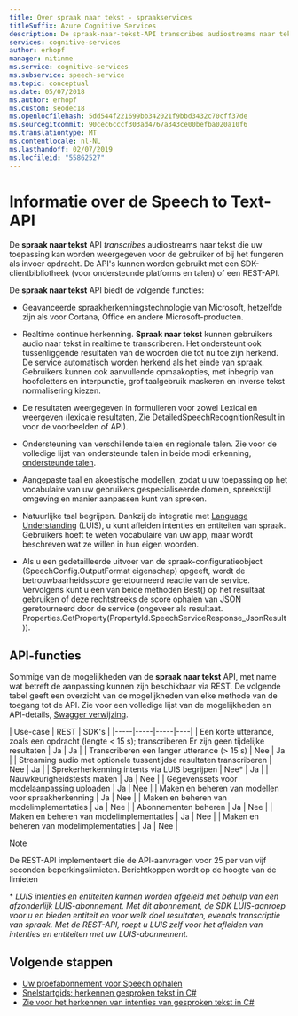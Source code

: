 ```yaml
---
title: Over spraak naar tekst - spraakservices
titleSuffix: Azure Cognitive Services
description: De spraak-naar-tekst-API transcribes audiostreams naar tekst die uw app kunt weergeven of erop als invoer. De service is beschikbaar via de SDK en een RESTful-eindpunt.
services: cognitive-services
author: erhopf
manager: nitinme
ms.service: cognitive-services
ms.subservice: speech-service
ms.topic: conceptual
ms.date: 05/07/2018
ms.author: erhopf
ms.custom: seodec18
ms.openlocfilehash: 5dd544f221699bb342021f9bbd3432c70cff37de
ms.sourcegitcommit: 90cec6cccf303ad4767a343ce00befba020a10f6
ms.translationtype: MT
ms.contentlocale: nl-NL
ms.lasthandoff: 02/07/2019
ms.locfileid: "55862527"
---
```

# <a name="about-the-speech-to-text-api"></a>Informatie over de Speech to Text-API

De **spraak naar tekst** API *transcribes* audiostreams naar tekst die uw toepassing kan worden weergegeven voor de gebruiker of bij het fungeren als invoer opdracht. De API's kunnen worden gebruikt met een SDK-clientbibliotheek (voor ondersteunde platforms en talen) of een REST-API.

De **spraak naar tekst** API biedt de volgende functies:

- Geavanceerde spraakherkenningstechnologie van Microsoft, hetzelfde zijn als voor Cortana, Office en andere Microsoft-producten.

- Realtime continue herkenning. **Spraak naar tekst** kunnen gebruikers audio naar tekst in realtime te transcriberen. Het ondersteunt ook tussenliggende resultaten van de woorden die tot nu toe zijn herkend. De service automatisch worden herkend als het einde van spraak. Gebruikers kunnen ook aanvullende opmaakopties, met inbegrip van hoofdletters en interpunctie, grof taalgebruik maskeren en inverse tekst normalisering kiezen.

- De resultaten weergegeven in formulieren voor zowel Lexical en weergeven (lexicale resultaten, Zie DetailedSpeechRecognitionResult in voor de voorbeelden of API).

- Ondersteuning van verschillende talen en regionale talen. Zie voor de volledige lijst van ondersteunde talen in beide modi erkenning, [ondersteunde talen](language-support.md#speech-to-text).

- Aangepaste taal en akoestische modellen, zodat u uw toepassing op het vocabulaire van uw gebruikers gespecialiseerde domein, spreekstijl omgeving en manier aanpassen kunt van spreken.

- Natuurlijke taal begrijpen. Dankzij de integratie met [Language Understanding](https://docs.microsoft.com/azure/cognitive-services/luis/) (LUIS), u kunt afleiden intenties en entiteiten van spraak. Gebruikers hoeft te weten vocabulaire van uw app, maar wordt beschreven wat ze willen in hun eigen woorden.

- Als u een gedetailleerde uitvoer van de spraak-configuratieobject (SpeechConfig.OutputFormat eigenschap) opgeeft, wordt de betrouwbaarheidsscore geretourneerd reactie van de service. Vervolgens kunt u een van beide methoden Best() op het resultaat gebruiken of deze rechtstreeks de score ophalen van JSON geretourneerd door de service (ongeveer als resultaat. Properties.GetProperty(PropertyId.SpeechServiceResponse_JsonResult)).

## <a name="api-capabilities"></a>API-functies

Sommige van de mogelijkheden van de **spraak naar tekst** API, met name wat betreft de aanpassing kunnen zijn beschikbaar via REST. De volgende tabel geeft een overzicht van de mogelijkheden van elke methode van de toegang tot de API. Zie voor een volledige lijst van de mogelijkheden en API-details, [Swagger verwijzing](https://westus.cris.ai/swagger/ui/index).

| Use-case | REST | SDK's |
|-----|-----|-----|----|
| Een korte utterance, zoals een opdracht (lengte < 15 s); transcriberen Er zijn geen tijdelijke resultaten | Ja | Ja |
| Transcriberen een langer utterance (> 15 s) | Nee | Ja |
| Streaming audio met optionele tussentijdse resultaten transcriberen | Nee | Ja |
| Sprekerherkenning intents via LUIS begrijpen | Nee\* | Ja |
| Nauwkeurigheidstests maken | Ja | Nee |
| Gegevenssets voor modelaanpassing uploaden | Ja | Nee |
| Maken en beheren van modellen voor spraakherkenning | Ja | Nee |
| Maken en beheren van modelimplementaties | Ja | Nee |
| Abonnementen beheren | Ja | Nee |
| Maken en beheren van modelimplementaties | Ja | Nee |
| Maken en beheren van modelimplementaties | Ja | Nee |

> [!NOTE]
> De REST-API implementeert die de API-aanvragen voor 25 per van vijf seconden beperkingslimieten. Berichtkoppen wordt op de hoogte van de limieten

\* *LUIS intenties en entiteiten kunnen worden afgeleid met behulp van een afzonderlijk LUIS-abonnement. Met dit abonnement, de SDK LUIS-aanroep voor u en bieden entiteit en voor welk doel resultaten, evenals transcriptie van spraak. Met de REST-API, roept u LUIS zelf voor het afleiden van intenties en entiteiten met uw LUIS-abonnement.*

## <a name="next-steps"></a>Volgende stappen

* [Uw proefabonnement voor Speech ophalen](https://azure.microsoft.com/try/cognitive-services/)
* [Snelstartgids: herkennen gesproken tekst in C#](quickstart-csharp-dotnet-windows.md)
* [Zie voor het herkennen van intenties van gesproken tekst in C#](how-to-recognize-intents-from-speech-csharp.md)
